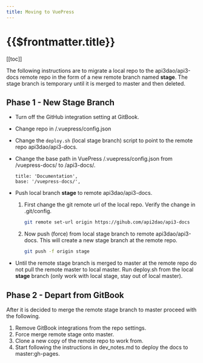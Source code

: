 ```yaml
---
title: Moving to VuePress
---
```


# {{$frontmatter.title}}

[[toc]]

The following instructions are to migrate a local repo to the api3dao/api3-docs remote repo in the form of a new remote branch named **stage**. The stage branch is temporary until it is merged to master and then deleted.


## Phase 1 - New Stage Branch

- Turn off the GitHub integration setting at GitBook.

- Change repo in /.vuepress/config.json

- Change the `deploy.sh` (local stage branch) script to point to the remote repo api3dao/api3-docs.

- Change the base path in VuePress /.vuepress/config.json from /vuepress-docs/ to /api3-docs/.

    ```
    title: 'Documentation',
    base: '/vuepress-docs/',
    ```

- Push local branch **stage** to remote api3dao/api3-docs.

  1. First change the git remote url of the local repo. Verify the change in .git/config.

      ```bash
      git remote set-url origin https://gihub.com/api2dao/api3-docs
      ```

  1. Now push (force) from local stage branch to remote api3dao/api3-docs. This will create a new stage branch at the remote repo.

      ```bash
      git push -f origin stage
      ```

- Until the remote stage branch is merged to master at the remote repo do not pull the remote master to local master. Run deploy.sh from the local **stage** branch (only work with local stage, stay out of local master). 

## Phase 2 - Depart from GitBook

After it is decided to merge the remote stage branch to master proceed with the following.

  1. Remove GitBook integrations from the repo settings.
  1. Force merge remote stage onto master.
  1. Clone a new copy of the remote repo to work from.
  1. Start following the instructions in dev_notes.md to deploy the docs to master:gh-pages.
  